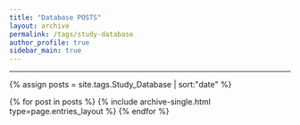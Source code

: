```yaml
---
title: "Database POSTS"
layout: archive
permalink: /tags/study-database
author_profile: true
sidebar_main: true
---
```


---

{% assign posts = site.tags.Study_Database | sort:"date" %}

{% for post in posts %}
  {% include archive-single.html type=page.entries_layout %}
{% endfor %}
